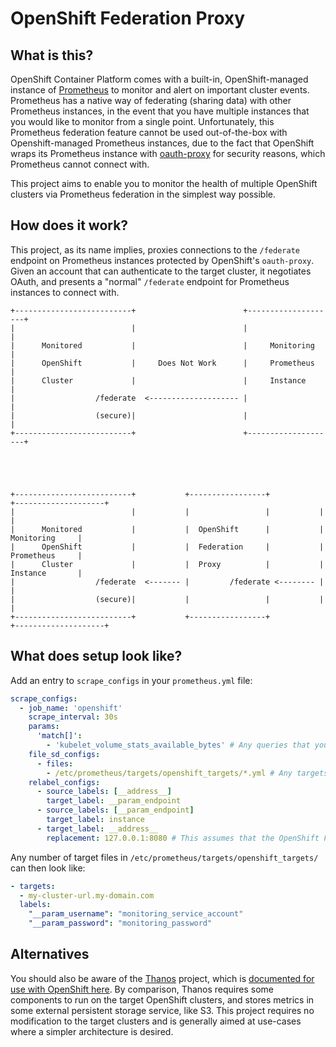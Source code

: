 # OpenShift Federation Proxy

## What is this?

OpenShift Container Platform comes with a built-in, OpenShift-managed instance of [Prometheus](https://prometheus.io/) to monitor and alert on important cluster events. Prometheus has a native way of federating (sharing data) with other Prometheus instances, in the event that you have multiple instances that you would like to monitor from a single point. Unfortunately, this Prometheus federation feature cannot be used out-of-the-box with Openshift-managed Prometheus instances, due to the fact that OpenShift wraps its Prometheus instance with [oauth-proxy](https://github.com/openshift/oauth-proxy) for security reasons, which Prometheus cannot connect with.

This project aims to enable you to monitor the health of multiple OpenShift clusters via Prometheus federation in the simplest way possible.

## How does it work?

This project, as its name implies, proxies connections to the `/federate` endpoint on Prometheus instances protected by OpenShift's `oauth-proxy`. Given an account that can authenticate to the target cluster, it negotiates OAuth, and presents a "normal" `/federate` endpoint for Prometheus instances to connect with.

```
+--------------------------+                        +--------------------+
|                          |                        |                    |
|      Monitored           |                        |     Monitoring     |
|      OpenShift           |     Does Not Work      |     Prometheus     |
|      Cluster             |                        |     Instance       |
|                  /federate  <-------------------- |                    |
|                  (secure)|                        |                    |
+--------------------------+                        +--------------------+





+--------------------------+           +-----------------+           +--------------------+
|                          |           |                 |           |                    |
|      Monitored           |           |  OpenShift      |           |     Monitoring     |
|      OpenShift           |           |  Federation     |           |     Prometheus     |
|      Cluster             |           |  Proxy          |           |     Instance       |
|                  /federate  <------- |         /federate <-------- |                    |
|                  (secure)|           |                 |           |                    |
+--------------------------+           +-----------------+           +--------------------+
```

## What does setup look like?

Add an entry to `scrape_configs` in your `prometheus.yml` file:

```yaml
scrape_configs:
  - job_name: 'openshift'
    scrape_interval: 30s
    params:
      'match[]':
        - 'kubelet_volume_stats_available_bytes' # Any queries that you'd like to federate should be defined here
    file_sd_configs:
      - files:
        - /etc/prometheus/targets/openshift_targets/*.yml # Any targets you'd like to monitor should be defined in target files here
    relabel_configs:
      - source_labels: [__address__]
        target_label: __param_endpoint
      - source_labels: [__param_endpoint]
        target_label: instance
      - target_label: __address__
        replacement: 127.0.0.1:8080 # This assumes that the OpenShift Federation Proxy is running on the same machine as Prometheus itself.
```

Any number of target files in `/etc/prometheus/targets/openshift_targets/` can then look like:

```yaml
- targets:
  - my-cluster-url.my-domain.com
  labels:
    "__param_username": "monitoring_service_account"
    "__param_password": "monitoring_password"
```

## Alternatives

You should also be aware of the [Thanos](https://thanos.io/) project, which is [documented for use with OpenShift here](https://www.openshift.com/blog/federated-prometheus-with-thanos-receive). By comparison, Thanos requires some components to run on the target OpenShift clusters, and stores metrics in some external persistent storage service, like S3. This project requires no modification to the target clusters and is generally aimed at use-cases where a simpler architecture is desired.
